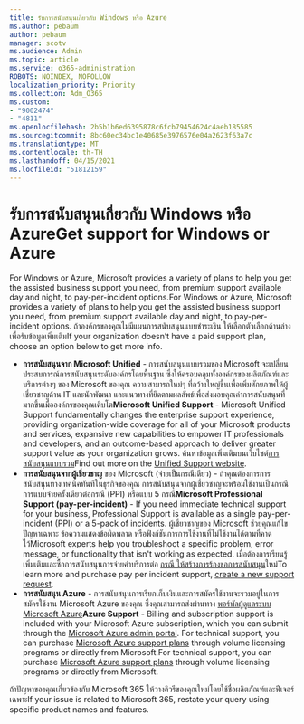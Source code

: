 ```yaml
---
title: รับการสนับสนุนเกี่ยวกับ Windows หรือ Azure
ms.author: pebaum
author: pebaum
manager: scotv
ms.audience: Admin
ms.topic: article
ms.service: o365-administration
ROBOTS: NOINDEX, NOFOLLOW
localization_priority: Priority
ms.collection: Adm_O365
ms.custom:
- "9002474"
- "4811"
ms.openlocfilehash: 2b5b1b6ed6395878c6fcb79454624c4aeb185585
ms.sourcegitcommit: 8bc60ec34bc1e40685e3976576e04a2623f63a7c
ms.translationtype: MT
ms.contentlocale: th-TH
ms.lasthandoff: 04/15/2021
ms.locfileid: "51812159"
---
```

# <a name="get-support-for-windows-or-azure"></a><span data-ttu-id="57d37-102">รับการสนับสนุนเกี่ยวกับ Windows หรือ Azure</span><span class="sxs-lookup"><span data-stu-id="57d37-102">Get support for Windows or Azure</span></span>

<span data-ttu-id="57d37-103">For Windows or Azure, Microsoft provides a variety of plans to help you get the assisted business support you need, from premium support available day and night, to pay-per-incident options.</span><span class="sxs-lookup"><span data-stu-id="57d37-103">For Windows or Azure, Microsoft provides a variety of plans to help you get the assisted business support you need, from premium support available day and night, to pay-per-incident options.</span></span> <span data-ttu-id="57d37-104">ถ้าองค์กรของคุณไม่มีแผนการสนับสนุนแบบชําระเงิน ให้เลือกตัวเลือกด้านล่างเพื่อรับข้อมูลเพิ่มเติม</span><span class="sxs-lookup"><span data-stu-id="57d37-104">If your organization doesn’t have a paid support plan, choose an option below to get more info.</span></span>

- <span data-ttu-id="57d37-105">**การสนับสนุนจาก Microsoft Unified** - การสนับสนุนแบบรวมของ Microsoft จะเปลี่ยนประสบการณ์การสนับสนุนระดับองค์กรโดยพื้นฐาน ซึ่งให้ครอบคลุมทั้งองค์กรของผลิตภัณฑ์และบริการต่างๆ ของ Microsoft ของคุณ ความสามารถใหม่ๆ ที่กว้างใหญ่ขึ้นเพื่อเพิ่มศักยภาพให้ผู้เชี่ยวชาญด้าน IT และนักพัฒนา และแนวทางที่ยึดตามผลลัพธ์เพื่อส่งมอบคุณค่าการสนับสนุนที่มากขึ้นเมื่อองค์กรของคุณเติบโต</span><span class="sxs-lookup"><span data-stu-id="57d37-105">**Microsoft Unified Support** - Microsoft Unified Support fundamentally changes the enterprise support experience, providing organization-wide coverage for all of your Microsoft products and services, expansive new capabilities to empower IT professionals and developers, and an outcome-based approach to deliver greater support value as your organization grows.</span></span> <span data-ttu-id="57d37-106">ค้นหาข้อมูลเพิ่มเติมบนเว็บไซต์[การสนับสนุนแบบรวม](https://aka.ms/unified-support)</span><span class="sxs-lookup"><span data-stu-id="57d37-106">Find out more on the [Unified Support website](https://aka.ms/unified-support).</span></span>
- <span data-ttu-id="57d37-107">**การสนับสนุนจากผู้เชี่ยวชาญ** ของ Microsoft (จ่ายเป็นกรณีเดียว) - ถ้าคุณต้องการการสนับสนุนทางเทคนิคทันทีในธุรกิจของคุณ การสนับสนุนจากผู้เชี่ยวชาญจะพร้อมใช้งานเป็นกรณีการแบบจ่ายครั้งเดียวต่อกรณี (PPI) หรือแบบ 5 กรณี</span><span class="sxs-lookup"><span data-stu-id="57d37-107">**Microsoft Professional Support (pay-per-incident)** - If you need immediate technical support for your business, Professional Support is available as a single pay-per-incident (PPI) or a 5-pack of incidents.</span></span> <span data-ttu-id="57d37-108">ผู้เชี่ยวชาญของ Microsoft ช่วยคุณแก้ไขปัญหาเฉพาะ ข้อความแสดงข้อผิดพลาด หรือฟังก์ชันการการใช้งานที่ไม่ใช้งานได้ตามที่คาดไว้</span><span class="sxs-lookup"><span data-stu-id="57d37-108">Microsoft experts help you troubleshoot a specific problem, error message, or functionality that isn't working as expected.</span></span> <span data-ttu-id="57d37-109">เมื่อต้องการเรียนรู้เพิ่มเติมและซื้อการสนับสนุนการจ่ายค่าบริการต่อ [กรณี ให้สร้างการร้องขอการสนับสนุน](https://support.microsoft.com/supportforbusiness/productselection)ใหม่</span><span class="sxs-lookup"><span data-stu-id="57d37-109">To learn more and purchase pay per incident support, [create a new support request](https://support.microsoft.com/supportforbusiness/productselection).</span></span>
- <span data-ttu-id="57d37-110">**การสนับสนุน Azure** - การสนับสนุนการเรียกเก็บเงินและการสมัครใช้งานจะรวมอยู่ในการสมัครใช้งาน Microsoft Azure ของคุณ ซึ่งคุณสามารถส่งผ่านทาง [พอร์ทัลผู้ดูแลระบบ Microsoft Azure](https://portal.azure.com/)</span><span class="sxs-lookup"><span data-stu-id="57d37-110">**Azure Support** - Billing and subscription support is included with your Microsoft Azure subscription, which you can submit through the [Microsoft Azure admin portal](https://portal.azure.com/).</span></span> <span data-ttu-id="57d37-111">For technical support, you can purchase [Microsoft Azure support plans](https://azure.microsoft.com/support/plans/) through volume licensing programs or directly from Microsoft.</span><span class="sxs-lookup"><span data-stu-id="57d37-111">For technical support, you can purchase [Microsoft Azure support plans](https://azure.microsoft.com/support/plans/) through volume licensing programs or directly from Microsoft.</span></span>

<span data-ttu-id="57d37-112">ถ้าปัญหาของคุณเกี่ยวข้องกับ Microsoft 365 ให้วางคิวรีของคุณใหม่โดยใช้ชื่อผลิตภัณฑ์และฟีเจอร์เฉพาะ</span><span class="sxs-lookup"><span data-stu-id="57d37-112">If your issue is related to Microsoft 365, restate your query using specific product names and features.</span></span>
